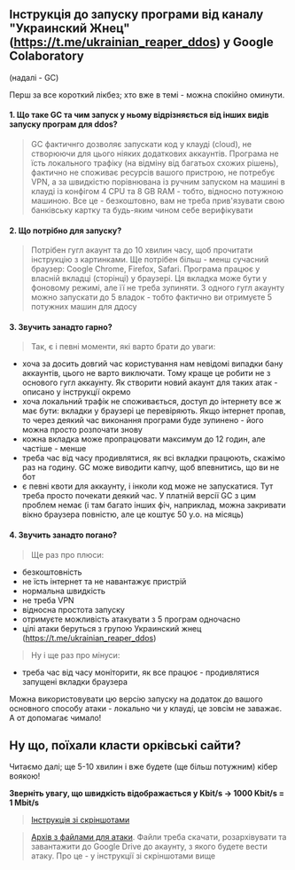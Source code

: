 ## Інструкція до запуску програми від каналу "Украинский Жнец" (https://t.me/ukrainian_reaper_ddos) у Google Colaboratory
(надалі - GC)

Перш за все короткий лікбез; хто вже в темі - можна спокійно оминути.

#### 1. Що таке GC та чим запуск у ньому відрізняється від інших видів запуску програм для ddos?
> GC фактичнго дозволяє запускати код у клауді (cloud), не створюючи для цього ніяких додаткових аккаунтів. Програма не їсть локального трафіку (на відміну від багатьох схожих рішень), фактично не споживає ресурсів вашого пристрою, не потребує VPN, а за швидкістю порівнювана із ручним запуском на машині в клауді із конфігом 4 CPU та 8 GB RAM - тобто, відносно потужною машиною. Все це - безкоштовно, вам не треба прив'язувати свою банківську картку та будь-яким чином себе верифікувати

#### 2. Що потрібно для запуску? 
> Потрібен гугл акаунт та до 10 хвилин часу, щоб прочитати інструкцію з картинками. Ще потрібен більш - менш сучасний браузер: Coogle Chrome, Firefox, Safari. Програма працює у власній вкладці (сторінці) у браузері. Ця вкладка може бути у фоновому режимі, але її не треба зупиняти. З одного гугл акаунту можно запускати до 5 владок - тобто фактично ви отримуєте 5 потужних машин для ддосу

#### 3. Звучить занадто гарно?
> Так, є і певні моменти, які варто брати до уваги:
- хоча за досить довгий час користування нам невідомі випадки бану аккаунтів, цього не варто виключати. Тому краще це робити не з основого гугл аккаунту. Як створити новий акаунт для таких атак - описано у інструкції окремо
- хоча локальний трафік не споживається, доступ до інтернету все ж має бути: вкладки у браузері це перевіряють. Якщо інтернет пропав, то через деякий час виконання програми буде зупинено - його можна просто розпочати знову
- кожна вкладка може пропрацювати максимум до 12 годин, але частіше - менше
- треба час від часу продивлятися, як всі вкладки працюють, скажімо раз на годину. GC може виводити капчу, щоб впевнитись, що ви не бот
- є певні квоти для аккаунту, і інколи код може не запускатися. Тут треба просто почекати деякий час. У платній версії GC з цим проблем немає (і там багато інших фіч, наприклад, можна закривати вікно браузера повністю, але це коштує 50 у.о. на місяць)

#### 4. Звучить занадто погано?
> Ще раз про плюси:
- безкоштовність
- не їсть інтернет та не навантажує пристрій
- нормальна швидкість
- не треба VPN
- відносна простота запуску
- отримуєте можливість атакувати з 5 програм одночасно
- цілі атаки беруться з групою Украинский жнец (https://t.me/ukrainian_reaper_ddos)
> Ну і ще раз про мінуси:
- треба час від часу моніторити, як все працює - продивлятися запущені вкладки браузера

Можна використовувати цю версію запуску на додаток до вашого основного способу атаки - локально чи у клауді, це зовсім не заважає. А от допомагає чимало!

## Ну що, поїхали класти орківські сайти?

Читаємо далі; ще 5-10 хвилин і вже будете (ще більш потужним) кібер воякою!

**Зверніть увагу, що швидкість відображається у Kbit/s -> 1000 Kbit/s = 1 Mbit/s**

> [Інструкція зі скріншотами](https://github.com/white-sagittarius/auto_mhddos/blob/main/howto-pics.pdf)

> [Архів з файлами для атаки](https://github.com/white-sagittarius/auto_mhddos/blob/main/unzip-and-upload-to-google-drive.zip). Файли треба скачати, розархівувати та завантажити до Google Drive до акаунту, з якого будете вести атаку. Про це - у інструкції зі скріншотами вище


